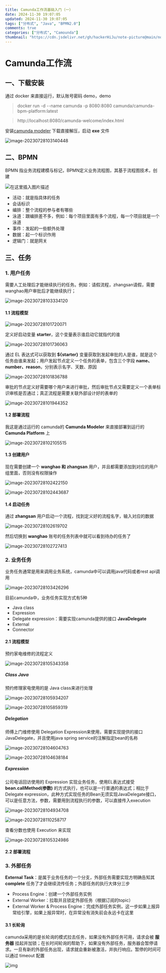 ```yaml
---
title: Camunda工作流基础入门（一）
date: 2024-11-30 19:07:05
updated: 2024-11-30 19:07:05
tags: ["分布式", "Java", "BPMN2.0"]
comments: true
categories: ["分布式", "Camounda"]
thumbnail: "https://cdn.jsdelivr.net/gh/hackerHiJu/note-picture@main/note-picture/%25E5%25A4%25A9%25E7%25A9%25BA.png"
---
```


# Camunda工作流

## 一、下载安装

通过 docker 来直接运行，默认账号密码 demo，demo

> docker run -d --name camunda -p 8080:8080 camunda/camunda-bpm-platform:latest

> http://localhost:8080/camunda-welcome/index.html

安装[camunda modeler](https://camunda.com/download/modeler/) 下载直接解压，启动 **exe** 文件

![image-20230728103140448](https://cdn.jsdelivr.net/gh/hackerhaiJu/note-picture@main/note-picture/image-20230728103140448.png)

## 二、BPMN

BPMN 指业务流程建模与标记，BPMN定义业务流程图，其基于流程图技术，创建

![在这里插入图片描述](https://img-blog.csdnimg.cn/c3cc2d69732a4db6a4177d1927e15ceb.png)

- 活动：就是指具体的任务
- 会话标识
- 编排：整个流程的参与者有哪些
- 泳道：跟编排差不多，例如：每个项目里面有多个流程，每一个项目就是一个泳道
- 事件：发起的一些额外处理
- 数据：起一个标识作用
- 逻辑门：就是网关

## 三、任务

### 1. 用户任务

需要人工处理后才能继续执行的任务。例如：请假流程，zhangsan请假，需要wanghao用户审批后才能继续执行；

![image-20230728103334120](https://cdn.jsdelivr.net/gh/hackerhaiJu/note-picture@main/note-picture/image-20230728103334120.png)

#### 1.1 流程模型

![image-20230728101720071](https://cdn.jsdelivr.net/gh/hackerhaiJu/note-picture@main/note-picture/image-20230728101720071.png)

定义好启动变量 **starter**，这个变量表示谁启动它就指代的谁

![image-20230728101736063](https://cdn.jsdelivr.net/gh/hackerhaiJu/note-picture@main/note-picture/image-20230728101736063.png)

通过 EL 表达式可以获取到 **${starter}** 变量获取到发起审批的人是谁，就是这个任务由谁来发起；用户发起节点定义一个任务的表单，包含三个字段 **name、number、reason**，分别表示名字、天数、原因

![image-20230728101836788](https://cdn.jsdelivr.net/gh/hackerhaiJu/note-picture@main/note-picture/image-20230728101836788.png)



审批的节点定义好需要哪个用户来进行审批，然后审批节点又需要定义一个表单标识审核是否通过；真正流程是需要关联外部设计好的表单的

![image-20230728101944352](https://cdn.jsdelivr.net/gh/hackerhaiJu/note-picture@main/note-picture/image-20230728101944352.png)



#### 1.2 部署流程

我这是通过运行的 camunda的 **Camunda Modeler** 来直接部署到运行的 **Camunda Platform** 上

![image-20230728102105515](https://cdn.jsdelivr.net/gh/hackerhaiJu/note-picture@main/note-picture/image-20230728102105515.png)

#### 1.3 创建用户

现在需要创建一个 **wanghao 和 zhangsan** 用户，并且都需要添加到对应的用户组里面，否则没有权限操作

![image-20230728102422150](https://cdn.jsdelivr.net/gh/hackerhaiJu/note-picture@main/note-picture/image-20230728102422150.png)

![image-20230728102443687](https://cdn.jsdelivr.net/gh/hackerhaiJu/note-picture@main/note-picture/image-20230728102443687.png)

#### 1.4 启动任务

通过 **zhangsan** 用户启动一个流程，找到定义好的流程名字，输入对应的数据

![image-20230728102619702](https://cdn.jsdelivr.net/gh/hackerhaiJu/note-picture@main/note-picture/image-20230728102619702.png)

然后切换到 **wanghao** 账号的任务列表中就可以看到待办的任务了

![image-20230728102727413](https://cdn.jsdelivr.net/gh/hackerhaiJu/note-picture@main/note-picture/image-20230728102727413.png)

### 2. 业务任务

业务任务通常是用来调用业务系统，camunda中可以调用java代码或者rest api调用

![image-20230728103426296](https://cdn.jsdelivr.net/gh/hackerhaiJu/note-picture@main/note-picture/image-20230728103426296.png)

目前camunda中，业务任务实现方式有5种

- Java class
- Expression
- Delegate expression：需要实现camunda提供的接口 **JavaDelegate**
- External
- Connector

#### 2.1 流程模型

预约家电维修的流程定义

![image-20230728105343358](https://cdn.jsdelivr.net/gh/hackerhaiJu/note-picture@main/note-picture/image-20230728105343358.png)

##### Class Java

预约修理家电使用的是 Java class来进行处理

![image-20230728105934207](https://cdn.jsdelivr.net/gh/hackerhaiJu/note-picture@main/note-picture/image-20230728105934207.png)

![image-20230728105859319](https://cdn.jsdelivr.net/gh/hackerhaiJu/note-picture@main/note-picture/image-20230728105859319.png)

##### Delegation

师傅上门维修使用 Delegation Expression来使用，需要实现提供的接口 JavaDelegate，并且使用java spring service的注解指定bean的名称

![image-20230728104604763](https://cdn.jsdelivr.net/gh/hackerhaiJu/note-picture@main/note-picture/image-20230728104604763.png)

![image-20230728104638184](https://cdn.jsdelivr.net/gh/hackerhaiJu/note-picture@main/note-picture/image-20230728104638184.png)

##### Expression

公司电话回访使用的 Expression 实现业务任务，使用EL表达式接受 **bean.callMethod(参数)** 的方式执行，也可以是一行普通的表达式；相比于 Delegate expression，此种方式实现任务的Bean无须实现JavaDelegate接口，可以是任意方法，参数，需要用到流程执行的参数，可以直接传入execution

![image-20230728104934708](https://cdn.jsdelivr.net/gh/hackerhaiJu/note-picture@main/note-picture/image-20230728104934708.png)

![image-20230728110258717](https://cdn.jsdelivr.net/gh/hackerhaiJu/note-picture@main/note-picture/image-20230728110258717.png)

查看分数也使用 Execution 来实现

![image-20230728105324986](https://cdn.jsdelivr.net/gh/hackerhaiJu/note-picture@main/note-picture/image-20230728105324986.png)

#### 2.2 部署流程



### 3. 外部任务

**External Task**：是属于业务任务的一个分支，外部任务需要实现方明确告知其 **complete** 任务了才会继续流传任务；外部任务的执行大体分三步

- Process Engine：创建一个外部任务实例
- External Worker：拉取并且锁定外部任务（根据订阅的topic）
- External Worker & Process Engine：完成外部任务实例，这一步如果上报异常给引擎，如果上报异常时，在异常没有消失前会永远卡在这里

#### 3.1 长轮询

camunda采用的是长轮询的模式拉去任务，如果没有外部任务可用，请求会被 **服务器** 挂起并加锁；在长时间轮询的帮助下，如果没有外部任务，服务器会暂停请求。一旦有新的外部任务出现，请求就会重新被激活，并执行响应。暂停的时间可以通过 timeout 配置

![img](https://cdn.jsdelivr.net/gh/hackerhaiJu/note-picture@main/note-picture/external-task-long-polling.png)
